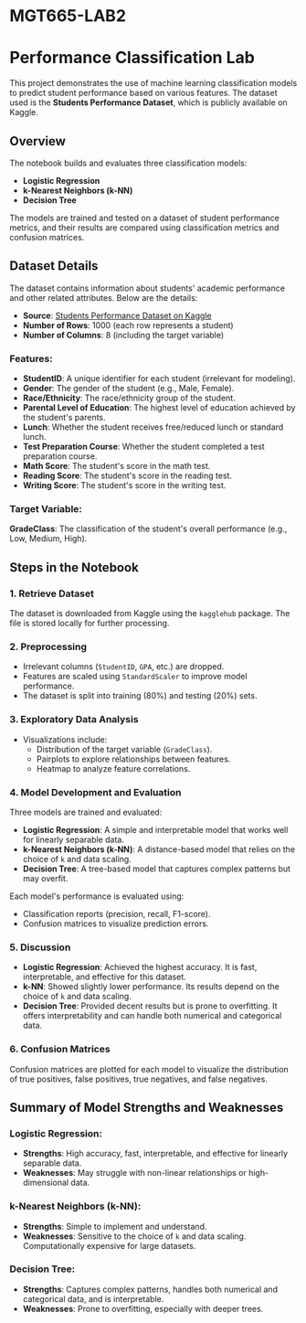 # MGT665-LAB2
# Performance Classification Lab

This project demonstrates the use of machine learning classification models to predict student performance based on various features. The dataset used is the **Students Performance Dataset**, which is publicly available on Kaggle.

## Overview

The notebook builds and evaluates three classification models:
- **Logistic Regression**
- **k-Nearest Neighbors (k-NN)**
- **Decision Tree**

The models are trained and tested on a dataset of student performance metrics, and their results are compared using classification metrics and confusion matrices.


## Dataset Details

The dataset contains information about students' academic performance and other related attributes. Below are the details:

- **Source**: [Students Performance Dataset on Kaggle](https://www.kaggle.com/datasets/rabieelkharoua/students-performance-dataset)
- **Number of Rows**: 1000 (each row represents a student)
- **Number of Columns**: 8 (including the target variable)

### Features:
- **StudentID**: A unique identifier for each student (irrelevant for modeling).
- **Gender**: The gender of the student (e.g., Male, Female).
- **Race/Ethnicity**: The race/ethnicity group of the student.
- **Parental Level of Education**: The highest level of education achieved by the student's parents.
- **Lunch**: Whether the student receives free/reduced lunch or standard lunch.
- **Test Preparation Course**: Whether the student completed a test preparation course.
- **Math Score**: The student's score in the math test.
- **Reading Score**: The student's score in the reading test.
- **Writing Score**: The student's score in the writing test.

### Target Variable:
**GradeClass**: The classification of the student's overall performance (e.g., Low, Medium, High).



## Steps in the Notebook

### 1. **Retrieve Dataset**
The dataset is downloaded from Kaggle using the `kagglehub` package. The file is stored locally for further processing.

### 2. **Preprocessing**
- Irrelevant columns (`StudentID`, `GPA`, etc.) are dropped.
- Features are scaled using `StandardScaler` to improve model performance.
- The dataset is split into training (80%) and testing (20%) sets.

### 3. **Exploratory Data Analysis**
- Visualizations include:
  - Distribution of the target variable (`GradeClass`).
  - Pairplots to explore relationships between features.
  - Heatmap to analyze feature correlations.

### 4. **Model Development and Evaluation**
Three models are trained and evaluated:
- **Logistic Regression**: A simple and interpretable model that works well for linearly separable data.
- **k-Nearest Neighbors (k-NN)**: A distance-based model that relies on the choice of `k` and data scaling.
- **Decision Tree**: A tree-based model that captures complex patterns but may overfit.

Each model's performance is evaluated using:
- Classification reports (precision, recall, F1-score).
- Confusion matrices to visualize prediction errors.

### 5. **Discussion**
- **Logistic Regression**: Achieved the highest accuracy. It is fast, interpretable, and effective for this dataset.
- **k-NN**: Showed slightly lower performance. Its results depend on the choice of `k` and data scaling.
- **Decision Tree**: Provided decent results but is prone to overfitting. It offers interpretability and can handle both numerical and categorical data.

### 6. **Confusion Matrices**
Confusion matrices are plotted for each model to visualize the distribution of true positives, false positives, true negatives, and false negatives.



## Summary of Model Strengths and Weaknesses

### Logistic Regression:
- **Strengths**: High accuracy, fast, interpretable, and effective for linearly separable data.
- **Weaknesses**: May struggle with non-linear relationships or high-dimensional data.

### k-Nearest Neighbors (k-NN):
- **Strengths**: Simple to implement and understand.
- **Weaknesses**: Sensitive to the choice of `k` and data scaling. Computationally expensive for large datasets.

### Decision Tree:
- **Strengths**: Captures complex patterns, handles both numerical and categorical data, and is interpretable.
- **Weaknesses**: Prone to overfitting, especially with deeper trees.


